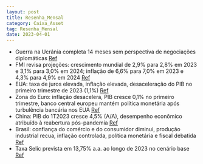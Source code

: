 ```yaml
---
layout: post
title: Resenha_Mensal
category: Caixa_Asset
tag: Resenha_Mensal
date: 2023-04-01
---
```


- Guerra na Ucrânia completa 14 meses sem perspectiva de negociações diplomáticas
<a href="#" onclick="search_on_pdf('Abril de  2023 RESENHA MENSAL CAIXA DTVM DITER—Diretoria Gestão de Fundos de Investimento       ')">Ref</a>
- FMI revisa projeções: crescimento mundial de 2,9% para 2,8% em 2023 e 3,1% para 3,0% em 2024; inflação de 6,6% para 7,0% em 2023 e 4,3% para 4,9% em 2024
<a href="#" onclick="search_on_pdf('3,0% em 2024, enquanto a inflação apresentou uma tendência de alta, de 6,6% para 7,0% em 2023 e de 4')">Ref</a>
- EUA: taxa de juros elevada, inflação elevada, desaceleração do PIB no primeiro trimestre de 2023 (1,1%)
<a href="#" onclick="search_on_pdf('3,0% em 2024, enquanto a inflação apresentou uma tendência de alta, de 6,6% para 7,0% em 2023 e de 4')">Ref</a>
- Zona do Euro: inflação desacelera, PIB cresce 0,1% no primeiro trimestre, banco central europeu mantém política monetária após turbulência bancária nos EUA
<a href="#" onclick="search_on_pdf('Zona do Euro • Na Zona do Euro, a prévia da inflação medida pelo do CPI de março desacelerou de 8,')">Ref</a>
- China: PIB do 1T2023 cresce 4,5% (A/A), desempenho econômico atribuído à reabertura pós-pandemia
<a href="#" onclick="search_on_pdf('• Com relação à atividade econômica, o PIB do 1T2023 da China cresceu 4,5% (A/A) ante 2,9% (A/A) do')">Ref</a>
- Brasil: confiança do comércio e do consumidor diminui, produção industrial recua, inflação controlada, política monetária e fiscal debatida
<a href="#" onclick="search_on_pdf('• Acerca da confiança de abril, houve leve viés negativo. Destaque para a confiança do comércio (-3')">Ref</a>
- Taxa Selic prevista em 13,75% a.a. ao longo de 2023 no cenário base
<a href="#" onclick="search_on_pdf('e o executivo federal. Diante do quadro e das discussões, em nosso cenário base, a Selic deve contin')">Ref</a>
